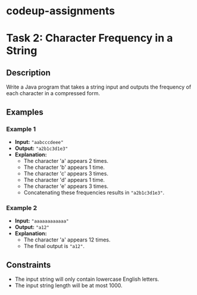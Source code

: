# codeup-assignments

# Task 2: Character Frequency in a String

## Description
Write a Java program that takes a string input and outputs the frequency of each character in a compressed form.

## Examples

### Example 1
- **Input:** `"aabcccdeee"`
- **Output:** `"a2b1c3d1e3"`
- **Explanation:**
  - The character 'a' appears 2 times.
  - The character 'b' appears 1 time.
  - The character 'c' appears 3 times.
  - The character 'd' appears 1 time.
  - The character 'e' appears 3 times.
  - Concatenating these frequencies results in `"a2b1c3d1e3"`.

### Example 2
- **Input:** `"aaaaaaaaaaaa"`
- **Output:** `"a12"`
- **Explanation:**
  - The character 'a' appears 12 times.
  - The final output is `"a12"`.

## Constraints
- The input string will only contain lowercase English letters.
- The input string length will be at most 1000.
